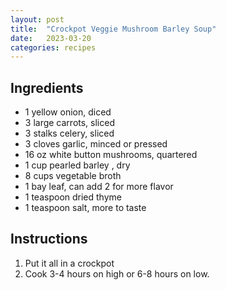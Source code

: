 ```yaml
---
layout: post
title:  "Crockpot Veggie Mushroom Barley Soup"
date:   2023-03-20
categories: recipes
---
```


Ingredients
--
- 1 yellow onion, diced
- 3 large carrots, sliced
- 3 stalks celery, sliced
- 3 cloves garlic, minced or pressed
- 16 oz white button mushrooms, quartered
- 1 cup pearled barley , dry
- 8 cups vegetable broth
- 1 bay leaf, can add 2 for more flavor
- 1 teaspoon dried thyme
- 1 teaspoon salt, more to taste

Instructions
--

1. Put it all in a crockpot
2. Cook 3-4 hours on high or 6-8 hours on low.